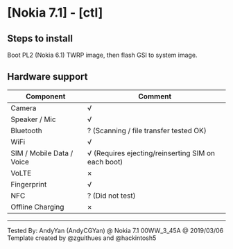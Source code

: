 # [Nokia 7.1] - [ctl]

## Steps to install

Boot PL2 (Nokia 6.1) TWRP image, then flash GSI to system image.

## Hardware support

| Component                 |      Comment                                              |
|---------------------------|-----------------------------------------------------------|
| Camera                    | √                                                         |
| Speaker / Mic             | √                                                         |
| Bluetooth                 | ? (Scanning / file transfer tested OK)                    |
| WiFi                      | √                                                         |
| SIM / Mobile Data / Voice | √ (Requires ejecting/reinserting SIM on each boot)        |
| VoLTE                     | ×                                                         |
| Fingerprint               | √                                                         |
| NFC                       | ? (Did not test)                                          |
| Offline Charging          | ×                                                         |
---

Tested By: AndyYan (AndyCGYan) @ Nokia 7.1 00WW_3_45A @ 2019/03/06
Template created by @zguithues and @hackintosh5